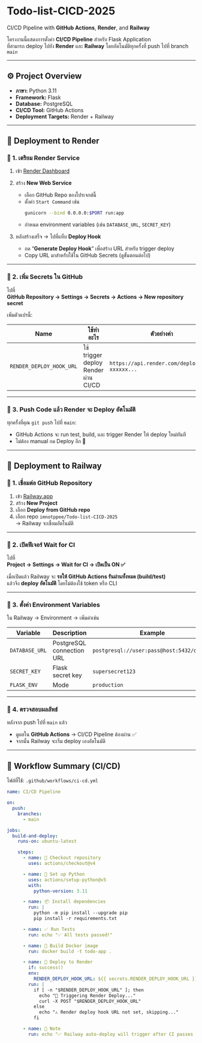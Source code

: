 
# Todo-list-CICD-2025  
CI/CD Pipeline with **GitHub Actions**, **Render**, and **Railway**

โครงงานนี้แสดงการตั้งค่า **CI/CD Pipeline** สำหรับ Flask Application  
ที่สามารถ deploy ไปยัง **Render** และ **Railway** โดยอัตโนมัติทุกครั้งที่ push ไปที่ branch `main`

---

## ⚙️ Project Overview
- **ภาษา:** Python 3.11  
- **Framework:** Flask  
- **Database:** PostgreSQL  
- **CI/CD Tool:** GitHub Actions  
- **Deployment Targets:** Render + Railway  

---

## 🚀 Deployment to Render

### 🔹 1. เตรียม Render Service
1. เข้า [Render Dashboard](https://render.com)
2. สร้าง **New Web Service**  
   - เลือก GitHub Repo ของโปรเจกต์นี้
   - ตั้งค่า `Start Command` เช่น  
     ```bash
     gunicorn --bind 0.0.0.0:$PORT run:app
     ```
   - กำหนด environment variables (เช่น `DATABASE_URL`, `SECRET_KEY`)

3. หลังสร้างเสร็จ → ไปที่แท็บ **Deploy Hook**
   - กด “**Generate Deploy Hook**” เพื่อสร้าง URL สำหรับ trigger deploy  
   - Copy URL มาสำหรับใช้ใน GitHub Secrets (ดูขั้นตอนต่อไป)

---

### 🔹 2. เพิ่ม Secrets ใน GitHub
ไปที่  
**GitHub Repository → Settings → Secrets → Actions → New repository secret**

เพิ่มตัวแปรนี้:

| Name | ใช้ทำอะไร | ตัวอย่างค่า |
|------|-------------|--------------|
| `RENDER_DEPLOY_HOOK_URL` | ใช้ trigger deploy Render ผ่าน CI/CD | `https://api.render.com/deploy/srv-xxxxxx...` |

---

### 🔹 3. Push Code แล้ว Render จะ Deploy อัตโนมัติ
ทุกครั้งที่คุณ `git push` ไปที่ `main`:
- GitHub Actions จะ run test, build, และ trigger Render ให้ deploy ใหม่ทันที  
- ไม่ต้อง manual กด Deploy อีก 🎉  

---

## 🚄 Deployment to Railway

### 🔹 1. เชื่อมต่อ GitHub Repository
1. เข้า [Railway.app](https://railway.app)
2. สร้าง **New Project**
3. เลือก **Deploy from GitHub repo**
4. เลือก repo `imnotppee/Todo-list-CICD-2025`  
   → Railway จะเชื่อมอัตโนมัติ

---

### 🔹 2. เปิดฟีเจอร์ **Wait for CI**
ไปที่  
**Project → Settings → Wait for CI → เปิดเป็น ON ✅**

เมื่อเปิดแล้ว Railway จะ **รอให้ GitHub Actions รันผ่านทั้งหมด (build/test)**  
แล้วจึง **deploy อัตโนมัติ** โดยไม่ต้องใช้ token หรือ CLI

---

### 🔹 3. ตั้งค่า Environment Variables
ใน Railway → Environment → เพิ่มค่าเช่น

| Variable | Description | Example |
|-----------|-------------|----------|
| `DATABASE_URL` | PostgreSQL connection URL | `postgresql://user:pass@host:5432/dbname` |
| `SECRET_KEY` | Flask secret key | `supersecret123` |
| `FLASK_ENV` | Mode | `production` |

---

### 🔹 4. ตรวจสอบผลลัพธ์
หลังจาก push ไปที่ `main` แล้ว  
- ดูผลใน **GitHub Actions** → CI/CD Pipeline ต้องผ่าน ✅  
- จากนั้น Railway จะเริ่ม deploy เองอัตโนมัติ  

---

## 🧠 Workflow Summary (CI/CD)
ไฟล์ที่ใช้: `.github/workflows/ci-cd.yml`

```yaml
name: CI/CD Pipeline

on:
  push:
    branches:
      - main

jobs:
  build-and-deploy:
    runs-on: ubuntu-latest

    steps:
      - name: 🧩 Checkout repository
        uses: actions/checkout@v4

      - name: 🐍 Set up Python
        uses: actions/setup-python@v5
        with:
          python-version: 3.11

      - name: 📦 Install dependencies
        run: |
          python -m pip install --upgrade pip
          pip install -r requirements.txt

      - name: ✅ Run Tests
        run: echo "✅ All tests passed!"

      - name: 🐳 Build Docker image
        run: docker build -t todo-app .

      - name: 🚀 Deploy to Render
        if: success()
        env:
          RENDER_DEPLOY_HOOK_URL: ${{ secrets.RENDER_DEPLOY_HOOK_URL }}
        run: |
          if [ -n "$RENDER_DEPLOY_HOOK_URL" ]; then
            echo "🚀 Triggering Render Deploy..."
            curl -X POST "$RENDER_DEPLOY_HOOK_URL"
          else
            echo "⚠️ Render deploy hook URL not set, skipping..."
          fi

      - name: 🧠 Note
        run: echo "✅ Railway auto-deploy will trigger after CI passes (Wait for CI is ON)."
